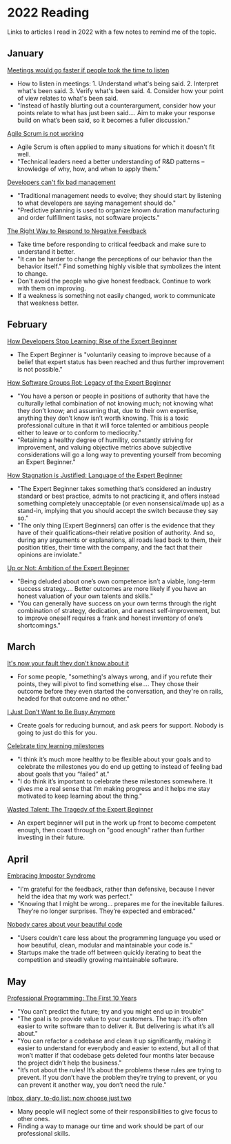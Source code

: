 # 2022 Reading

Links to articles I read in 2022 with a few notes to remind me of the topic.

## January

[Meetings would go faster if people took the time to listen](https://hbr.org/2017/12/meetings-would-go-faster-if-people-took-the-time-to-listen)

- How to listen in meetings: 1. Understand what's being said. 2. Interpret what's been said. 3. Verify what's been said. 4. Consider how your point of view relates to what's been said.
- "Instead of hastily blurting out a counterargument, consider how your points relate to what has just been said.... Aim to make your response build on what’s been said, so it becomes a fuller discussion."

[Agile Scrum is not working](https://iism.org/article/agile-scrum-is-not-working-51)

- Agile Scrum is often applied to many situations for which it doesn't fit well.
- "Technical leaders need a better understanding of R&D patterns – knowledge of why, how, and when to apply them."

[Developers can't fix bad management](https://iism.org/article/developers-can-t-fix-bad-management-57)

- "Traditional management needs to evolve; they should start by listening to what developers are saying management should do."
- "Predictive planning is used to organize known duration manufacturing and order fulfillment tasks, not software projects."

[The Right Way to Respond to Negative Feedback](https://hbr.org/2018/05/the-right-way-to-respond-to-negative-feedback)

- Take time before responding to critical feedback and make sure to understand it better.
- "It can be harder to change the perceptions of our behavior than the behavior itself." Find something highly visible that symbolizes the intent to change.
- Don't avoid the people who give honest feedback. Continue to work with them on improving.
- If a weakness is something not easily changed, work to communicate that weakness better.

## February

[How Developers Stop Learning: Rise of the Expert Beginner](https://daedtech.com/how-developers-stop-learning-rise-of-the-expert-beginner/)

- The Expert Beginner is "voluntarily ceasing to improve because of a belief that expert status has been reached and thus further improvement is not possible."

[How Software Groups Rot: Legacy of the Expert Beginner](https://daedtech.com/how-software-groups-rot-legacy-of-the-expert-beginner/)

- "You have a person or people in positions of authority that have the culturally lethal combination of not knowing much; not knowing what they don’t know; and assuming that, due to their own expertise, anything they don’t know isn’t worth knowing. This is a toxic professional culture in that it will force talented or ambitious people either to leave or to conform to mediocrity."
- "Retaining a healthy degree of humility, constantly striving for improvement, and valuing objective metrics above subjective considerations will go a long way to preventing yourself from becoming an Expert Beginner."

[How Stagnation is Justified: Language of the Expert Beginner](https://daedtech.com/how-stagnation-is-justified-language-of-the-expert-beginner/)

- "The Expert Beginner takes something that’s considered an industry standard or best practice, admits to not practicing it, and offers instead something completely unacceptable (or even nonsensical/made up) as a stand-in, implying that you should accept the switch because they say so."
- "The only thing [Expert Beginners] can offer is the evidence that they have of their qualifications–their relative position of authority. And so, during any arguments or explanations, all roads lead back to them, their position titles, their time with the company, and the fact that their opinions are inviolate."

[Up or Not: Ambition of the Expert Beginner](https://daedtech.com/up-or-not-ambition-of-the-expert-beginner/)

- "Being deluded about one’s own competence isn’t a viable, long-term success strategy.... Better outcomes are more likely if you have an honest valuation of your own talents and skills."
- "You can generally have success on your own terms through the right combination of strategy, dedication, and earnest self-improvement, but to improve oneself requires a frank and honest inventory of one’s shortcomings."

## March

[It's now your fault they don't know about it](http://rachelbythebay.com/w/2022/03/02/wrong/)

- For some people, "something's always wrong, and if you refute their points, they will pivot to find something else.... They chose their outcome before they even started the conversation, and they're on rails, headed for that outcome and no other."

[I Just Don’t Want to Be Busy Anymore](https://forge.medium.com/i-just-dont-want-to-be-busy-anymore-ac4dd37c8119)

- Create goals for reducing burnout, and ask peers for support. Nobody is going to just do this for you.

[Celebrate tiny learning milestones](https://jvns.ca/blog/2022/03/13/celebrate-tiny-learning-milestones/)

- "I think it’s much more healthy to be flexible about your goals and to celebrate the milestones you do end up getting to instead of feeling bad about goals that you “failed” at."
- "I do think it’s important to celebrate these milestones somewhere. It gives me a real sense that I’m making progress and it helps me stay motivated to keep learning about the thing."

[Wasted Talent: The Tragedy of the Expert Beginner](https://daedtech.com/wasted-talent-the-tragedy-of-the-expert-beginner/)

- An expert beginner will put in the work up front to become competent enough, then coast through on "good enough" rather than further investing in their future.

## April

[Embracing Impostor Syndrome](https://www.justindfuller.com/2022/02/embracing-impostor-syndrome/)

- "I'm grateful for the feedback, rather than defensive, because I never held the idea that my work was perfect."
- "Knowing that I might be wrong... prepares me for the inevitable failures. They’re no longer surprises. They’re expected and embraced."

[Nobody cares about your beautiful code](https://felipecsl.com/2021/04/26/nobody-cares-about-your-beautiful-code.html)

- "Users couldn’t care less about the programming language you used or how beautiful, clean, modular and maintainable your code is."
- Startups make the trade off between quickly iterating to beat the competition and steadily growing maintainable software.

## May

[Professional Programming: The First 10 Years](https://thorstenball.com/blog/2022/05/17/professional-programming-the-first-10-years/)

- "You can’t predict the future; try and you might end up in trouble"
- "The goal is to provide value to your customers. The trap: it’s often easier to write software than to deliver it. But delivering is what it’s all about."
- "You can refactor a codebase and clean it up significantly, making it easier to understand for everybody and easier to extend, but all of that won’t matter if that codebase gets deleted four months later because the project didn’t help the business."
- "It’s not about the rules! It’s about the problems these rules are trying to prevent. If you don’t have the problem they’re trying to prevent, or you can prevent it another way, you don’t need the rule."

[Inbox, diary, to-do list: now choose just two](https://realreturns.blog/2022/05/08/inbox-diary-to-do-list-now-choose-just-two/)

- Many people will neglect some of their responsibilities to give focus to other ones.
- Finding a way to manage our time and work should be part of our professional skills.
